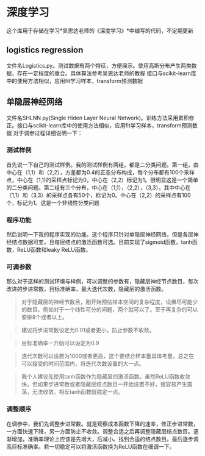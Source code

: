 # 深度学习
这个库用于存储在学习*吴恩达老师的《深度学习》*中编写的代码，不定期更新
## logistics regression
文件名Logistics.py。测试数据有两个特征，方便展示。使用高斯分布产生两类数据，存在一定程度的重合。具体算法参考吴恩达老师的教程
接口与scikit-learn库中的使用方法相似，应用fit学习样本，transform预测数据
## 单隐层神经网络
文件名SHLNN.py(Single Hiden Layer Neural Network)。训练方法采用累积修正。接口与scikit-learn库中的使用方法相似，应用fit学习样本，transform预测数据
对于调参过程详细说明一下：
### 测试样例
首先说一下自己的测试样例。我的测试样例有两组，都是二分类问题。第一组，由中心在（1,1）和（2,2），方差都为0.4的正态分布构成，每个分布都有100个采样点，中心在（1,1)的采样点标记为0，中心在（2,2）标记为1。很明显这是一个简单的二分类问题。第二组有三个分布，中心在（1,1），（2,2），（3,3）。其中中心在（1,1）和（3,3）的采样点各有50个，标记为0。中心在（2,2）的采样点有100个，标记为1。这是一个非线性分类问题
### 程序功能
然后说明一下我的程序实现的功能。这个程序只针对单隐层神经网络，但是各层神经结点数据可变，且每层结点的激活函数可选。目前实现了sigmoid函数，tanh函数，ReLU函数和leaky ReLU函数。
### 可调参数
那么对于这样的测试环境与样例，可以调整的参数有，隐藏层神经节点数目，每次改进的步进常数，目标准确率，最大迭代次数，隐藏层的激活函数。
>对于隐藏层的神经节数目，刚开始预估样本空间的复杂程度，设置尽可能少的数目。例如对于一个线性可分的问题，两个就可以了。至于再复杂的可以安排8个或者以上。

>建议将步进常数设定为0.01或者更小，防止参数不收敛。

>目标准确率一开始可以设定为0.9

>迭代次数可以设置为1000或者更高，这个要结合样本量具体考量。总之在可以接受的时间范围内，将迭代次数设置的大一点。

>我个人建议先使用tanh函数作为隐藏层的激活函数。虽然ReLU函数收敛快，但如果步进常数或者隐藏层结点数目一开始设置不好，很容易产生震荡，无法收敛。相反tanh函数就稳定一点。

### 调整顺序
在调参中，我们先调整步进常数。就是观察成本函数下降的速率，修正步进常数，一方面快速下降，另一方面防止不收敛。调整合适之后再调整隐藏层结点数目。逐渐增加，准确率理论上应该是先增大，后减小。找到合适的结点数目。最后逐步调高目标准确率。若一切稳定可以将激活函数换为ReLU函数在细调一下。